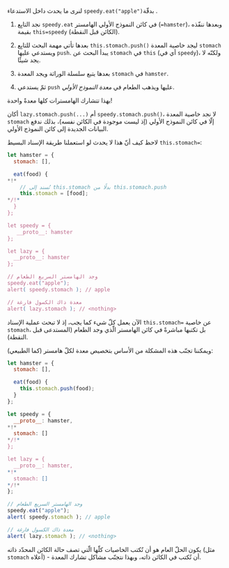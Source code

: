 لنرى ما يحدث داخل الاستدعاء `‎speedy.eat("apple")‏` بدقّة.

1. نجد التابِع `speedy.eat` في كائن النموذج الأولي الهامستر (`=hamster`)، وبعدها ننفّذه بقيمة `this=speedy` (الكائن قبل النقطة).

2. بعدها تأتي مهمة البحث للتابِع `this.stomach.push()‎` ليجد خاصية المعدة `stomach` ويستدعي عليها `push`. يبدأ البحث عن `stomach` في `this` (أي في `speedy`)، ولكنّه لا يجد شيئًا.

3. بعدها يتبع سلسلة الوراثة ويجد المعدة `stomach` في `hamster`.

4. ثمّ يستدعي `push` عليها ويذهب الطعام في *معدة النموذج الأولي*.

بهذا تتشارك الهامسترات كلها معدةً واحدة!

أكان `lazy.stomach.push(...)‎` أم `speedy.stomach.push()‎`، لا نجد خاصية المعدة `stomach` إلّا في كائن النموذج الأولي (إذ ليست موجودة في الكائن نفسه)، بذلك ندفع البيانات الجديدة إلى كائن النموذج الأولي.

لاحظ كيف أنّ هذا لا يحدث لو استعملنا طريقة الإسناد البسيط `this.stomach=‎`:


```js run
let hamster = {
  stomach: [],

  eat(food) {
*!*
    // نُسند إلى this.stomach بدلًا من this.stomach.push
    this.stomach = [food];
*/!*
  }
};

let speedy = {
   __proto__: hamster
};

let lazy = {
  __proto__: hamster
};

// وجد الهامستر السريع الطعام
speedy.eat("apple");
alert( speedy.stomach ); // apple

// معدة ذاك الكسول فارغة
alert( lazy.stomach ); // <nothing>
```

الآن يعمل كلّ شيء كما يجب، إذ لا تبحث عملية الإسناد `this.stomach=‎` عن خاصية `stomach`، بل تكتبها مباشرةً في كائن الهامستر الّذي وجد الطعام (المستدعى قبل النقطة).

ويمكننا تجنّب هذه المشكلة من الأساس بتخصيص معدة لكلّ هامستر (كما الطبيعي):


```js run
let hamster = {
  stomach: [],

  eat(food) {
    this.stomach.push(food);
  }
};

let speedy = {
  __proto__: hamster,
*!*
  stomach: []
*/!*
};

let lazy = {
  __proto__: hamster,
*!*
  stomach: []
*/!*
};

// وجد الهامستر السريع الطعام
speedy.eat("apple");
alert( speedy.stomach ); // apple

// معدة ذاك الكسول فارغة
alert( lazy.stomach ); // <nothing>
```

يكون الحلّ العام هو أن تُكتب الخاصيات كلّها الّتي تصف حالة الكائن المحدّد ذاته (مثل `stomach` أعلاه) - أن تُكتب في الكائن ذاته، وبهذا نتجنّب مشاكل تشارك المعدة.
